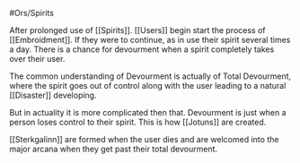#Ors/Spirits 

After prolonged use of [[Spirits]]. [[Users]] begin start the process of [[Embroidment]]. If they were to continue, as in use their spirit several times a day. There is a chance for devourment when a spirit completely takes over their user. 

The common understanding of Devourment is actually of Total Devourment, where the spirit goes out of control along with the user leading to a natural [[Disaster]] developing. 

But in actuality it is more complicated then that. Devourment is just when a person loses control to their spirit. This is how [[Jotuns]] are created. 

[[Sterkgalinn]] are formed when the user dies and are welcomed into the major arcana when they get past their total devourment.
